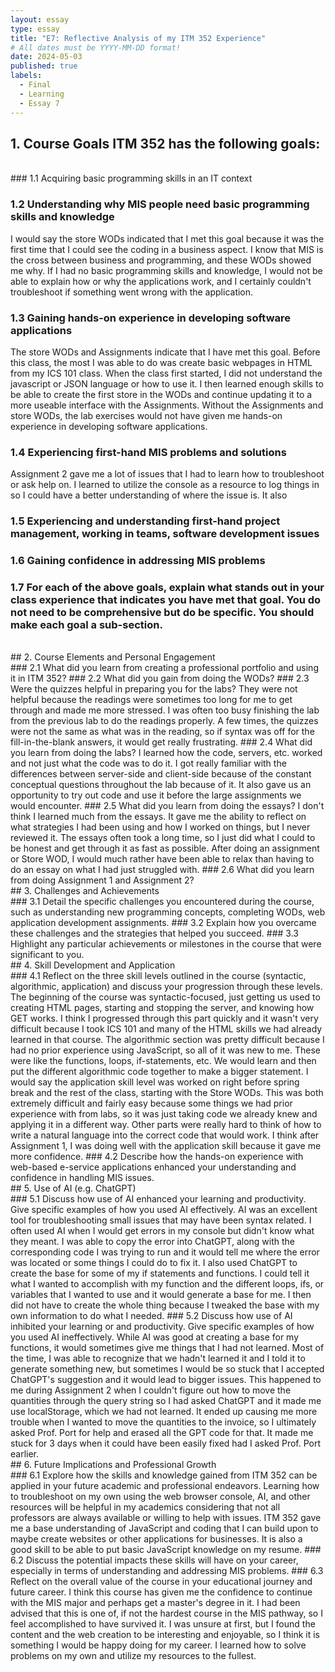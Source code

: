 ```yaml
---
layout: essay
type: essay
title: "E7: Reflective Analysis of my ITM 352 Experience"
# All dates must be YYYY-MM-DD format!
date: 2024-05-03
published: true
labels:
  - Final
  - Learning
  - Essay 7
---
```


## 1. Course Goals ITM 352 has the following goals:
<br/> 
### 1.1 Acquiring basic programming skills in an IT context

### 1.2 Understanding why MIS people need basic programming skills and knowledge
I would say the store WODs indicated that I met this goal because it was the first time that I could see the coding in a business aspect. I know that MIS is the cross between business and programming, and these WODs showed me why. If I had no basic programming skills and knowledge, I would not be able to explain how or why the applications work, and I certainly couldn't troubleshoot if something went wrong with the application.
### 1.3 Gaining hands-on experience in developing software applications
The store WODs and Assignments indicate that I have met this goal. Before this class, the most I was able to do was create basic webpages in HTML from my ICS 101 class. When the class first started, I did not understand the javascript or JSON language or how to use it. I then learned enough skills to be able to create the first store in the WODs and continue updating it to a more useable interface with the Assignments. Without the Assignments and store WODs, the lab exercises would not have given me hands-on experience in developing software applications.
### 1.4 Experiencing first-hand MIS problems and solutions
Assignment 2 gave me a lot of issues that I had to learn how to troubleshoot or ask help on. I learned to utilize the console as a resource to log things in so I could have a better understanding of where the issue is. It also 
### 1.5 Experiencing and understanding first-hand project management, working in teams, software development issues
### 1.6 Gaining confidence in addressing MIS problems
### 1.7 For each of the above goals, explain what stands out in your class experience that indicates you have met that goal. You do not need to be comprehensive but do be specific. You should make each goal a sub-section.

<br/>
## 2. Course Elements and Personal Engagement
<br/>
### 2.1 What did you learn from creating a professional portfolio and using it in ITM 352?
### 2.2 What did you gain from doing the WODs?
### 2.3 Were the quizzes helpful in preparing you for the labs?
They were not helpful because the readings were sometimes too long for me to get through and made me more stressed. I was often too busy finishing the lab from the previous lab to do the readings properly. A few times, the quizzes were not the same as what was in the reading, so if syntax was off for the fill-in-the-blank answers, it would get really frustrating.
### 2.4 What did you learn from doing the labs?
I learned how the code, servers, etc. worked and not just what the code was to do it. I got really familiar with the differences between server-side and client-side because of the constant conceptual questions throughout the lab because of it. It also gave us an opportunity to try out code and use it before the large assignments we would encounter. 
### 2.5 What did you learn from doing the essays?
I don't think I learned much from the essays. It gave me the ability to reflect on what strategies I had been using and how I worked on things, but I never reviewed it. The essays often took a long time, so I just did what I could to be honest and get through it as fast as possible. After doing an assignment or Store WOD, I would much rather have been able to relax than having to do an essay on what I had just struggled with.
### 2.6 What did you learn from doing Assignment 1 and Assignment 2?

<br/>
## 3. Challenges and Achievements
<br/>
### 3.1 Detail the specific challenges you encountered during the course, such as understanding new programming concepts, completing WODs, web application development assignments.
### 3.2 Explain how you overcame these challenges and the strategies that helped you succeed.
### 3.3 Highlight any particular achievements or milestones in the course that were significant to you.
<br/>
## 4. Skill Development and Application
<br/>
### 4.1 Reflect on the three skill levels outlined in the course (syntactic, algorithmic, application) and discuss your progression through these levels.
The beginning of the course was syntactic-focused, just getting us used to creating HTML pages, starting and stopping the server, and knowing how GET works. I think I progressed through this part quickly and it wasn't very difficult because I took ICS 101 and many of the HTML skills we had already learned in that course. The algorithmic section was pretty difficult because I had no prior experience using JavaScript, so all of it was new to me. These were like the functions, loops, if-statements, etc. We would learn and then put the different algorithmic code together to make a bigger statement. I would say the application skill level was worked on right before spring break and the rest of the class, starting with the Store WODs. This was both extremely difficult and fairly easy because some things we had prior experience with from labs, so it was just taking code we already knew and applying it in a different way. Other parts were really hard to think of how to write a natural language into the correct code that would work. I think after Assignment 1, I was doing well with the application skill because it gave me more confidence.
### 4.2 Describe how the hands-on experience with web-based e-service applications enhanced your understanding and confidence in handling MIS issues.

<br/>
## 5. Use of AI (e.g. ChatGPT)
<br/>
### 5.1 Discuss how use of AI enhanced your learning and productivity. Give specific examples of how you used AI effectively.
AI was an excellent tool for troubleshooting small issues that may have been syntax related. I often used AI when I would get errors in my console but didn't know what they meant. I was able to copy the error into ChatGPT, along with the corresponding code I was trying to run and it would tell me where the error was located or some things I could do to fix it. I also used ChatGPT to create the base for some of my if statements and functions. I could tell it what I wanted to accomplish with my function and the different loops, ifs, or variables that I wanted to use and it would generate a base for me. I then did not have to create the whole thing because I tweaked the base with my own information to do what I needed. 
### 5.2 Discuss how use of AI inhibited your learning or and productivity. Give specific examples of how you used AI ineffectively.
While AI was good at creating a base for my functions, it would sometimes give me things that I had not learned. Most of the time, I was able to recognize that we hadn't learned it and I told it to generate something new, but sometimes I would be so stuck that I accepted ChatGPT's suggestion and it would lead to bigger issues. This happened to me during Assignment 2 when I couldn't figure out how to move the quantities through the query string so I had asked ChatGPT and it made me use localStorage, which we had not learned. It ended up causing me more trouble when I wanted to move the quantities to the invoice, so I ultimately asked Prof. Port for help and erased all the GPT code for that. It made me stuck for 3 days when it could have been easily fixed had I asked Prof. Port earlier.
<br/>
## 6. Future Implications and Professional Growth
<br/>
### 6.1 Explore how the skills and knowledge gained from ITM 352 can be applied in your future academic and professional endeavors.
Learning how to troubleshoot on my own using the web browser console, AI, and other resources will be helpful in my academics considering that not all professors are always available or willing to help with issues. ITM 352 gave me a base understanding of JavaScript and coding that I can build upon to maybe create websites or other applications for businesses. It is also a good skill to be able to put basic JavaScript knowledge on my resume. 
### 6.2 Discuss the potential impacts these skills will have on your career, especially in terms of understanding and addressing MIS problems.
### 6.3 Reflect on the overall value of the course in your educational journey and future career.
I think this course has given me the confidence to continue with the MIS major and perhaps get a master's degree in it. I had been advised that this is one of, if not the hardest course in the MIS pathway, so I feel accomplished to have survived it. I was unsure at first, but I found the content and the web creation to be interesting and enjoyable, so I think it is something I would be happy doing for my career. I learned how to solve problems on my own and utilize my resources to the fullest. 
